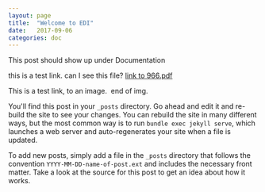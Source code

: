 ```yaml
---
layout: page
title:  "Welcome to EDI"
date:   2017-09-06
categories: doc
---
```

This post should show up under Documentation

this is a test link. can I see this file? 
<a href="../files/966.pdf">link to 966.pdf</a>

This is a test link, to an image.
<img href="../images/EDI-logo-svg-240.png" />
end of img.


You'll find this post in your `_posts` directory. Go ahead and edit it and re-build the site to see your changes. You can rebuild the site in many different ways, but the most common way is to run `bundle exec jekyll serve`, which launches a web server and auto-regenerates your site when a file is updated.

To add new posts, simply add a file in the `_posts` directory that follows the convention `YYYY-MM-DD-name-of-post.ext` and includes the necessary front matter. Take a look at the source for this post to get an idea about how it works.

